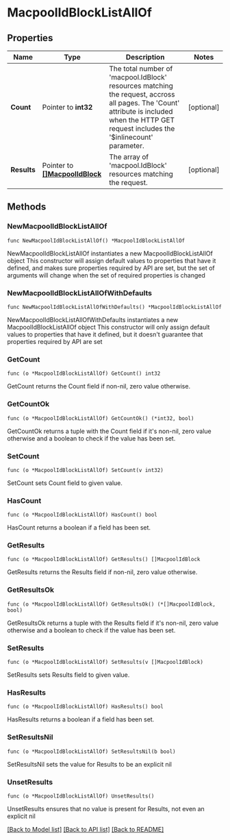 # MacpoolIdBlockListAllOf

## Properties

Name | Type | Description | Notes
------------ | ------------- | ------------- | -------------
**Count** | Pointer to **int32** | The total number of &#39;macpool.IdBlock&#39; resources matching the request, accross all pages. The &#39;Count&#39; attribute is included when the HTTP GET request includes the &#39;$inlinecount&#39; parameter. | [optional] 
**Results** | Pointer to [**[]MacpoolIdBlock**](MacpoolIdBlock.md) | The array of &#39;macpool.IdBlock&#39; resources matching the request. | [optional] 

## Methods

### NewMacpoolIdBlockListAllOf

`func NewMacpoolIdBlockListAllOf() *MacpoolIdBlockListAllOf`

NewMacpoolIdBlockListAllOf instantiates a new MacpoolIdBlockListAllOf object
This constructor will assign default values to properties that have it defined,
and makes sure properties required by API are set, but the set of arguments
will change when the set of required properties is changed

### NewMacpoolIdBlockListAllOfWithDefaults

`func NewMacpoolIdBlockListAllOfWithDefaults() *MacpoolIdBlockListAllOf`

NewMacpoolIdBlockListAllOfWithDefaults instantiates a new MacpoolIdBlockListAllOf object
This constructor will only assign default values to properties that have it defined,
but it doesn't guarantee that properties required by API are set

### GetCount

`func (o *MacpoolIdBlockListAllOf) GetCount() int32`

GetCount returns the Count field if non-nil, zero value otherwise.

### GetCountOk

`func (o *MacpoolIdBlockListAllOf) GetCountOk() (*int32, bool)`

GetCountOk returns a tuple with the Count field if it's non-nil, zero value otherwise
and a boolean to check if the value has been set.

### SetCount

`func (o *MacpoolIdBlockListAllOf) SetCount(v int32)`

SetCount sets Count field to given value.

### HasCount

`func (o *MacpoolIdBlockListAllOf) HasCount() bool`

HasCount returns a boolean if a field has been set.

### GetResults

`func (o *MacpoolIdBlockListAllOf) GetResults() []MacpoolIdBlock`

GetResults returns the Results field if non-nil, zero value otherwise.

### GetResultsOk

`func (o *MacpoolIdBlockListAllOf) GetResultsOk() (*[]MacpoolIdBlock, bool)`

GetResultsOk returns a tuple with the Results field if it's non-nil, zero value otherwise
and a boolean to check if the value has been set.

### SetResults

`func (o *MacpoolIdBlockListAllOf) SetResults(v []MacpoolIdBlock)`

SetResults sets Results field to given value.

### HasResults

`func (o *MacpoolIdBlockListAllOf) HasResults() bool`

HasResults returns a boolean if a field has been set.

### SetResultsNil

`func (o *MacpoolIdBlockListAllOf) SetResultsNil(b bool)`

 SetResultsNil sets the value for Results to be an explicit nil

### UnsetResults
`func (o *MacpoolIdBlockListAllOf) UnsetResults()`

UnsetResults ensures that no value is present for Results, not even an explicit nil

[[Back to Model list]](../README.md#documentation-for-models) [[Back to API list]](../README.md#documentation-for-api-endpoints) [[Back to README]](../README.md)


